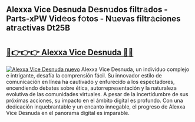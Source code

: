 ## Alexxa Vice Desnuda D𝚎sn𝚞dos filtr𝚊dos - Parts-xPW Vid𝚎os f𝚘tos - N𝚞evas filtr𝚊ciones atr𝚊ctivas Dt25B

# <h2><a href="http://mbc6e1d.tromn.icu/?c=Alexxa+Vice+Desnuda">🔗👉👉👉 Alexxa Vice Desnuda 🔗🔗</a></h2>

[![Alexxa Vice Desnuda nuevo](https://i.imgur.com/pEAQMta.gif)](http://mbc6e1d.tromn.icu/?c=Alexxa+Vice+Desnuda)
Alexxa Vice Desnuda, un individuo complejo e intrigante, desafía la comprensión fácil. Su innovador estilo de comunicación en línea ha cautivado y enfurecido a los espectadores, encendiendo debates sobre ética, autorrepresentación y la naturaleza evolutiva de las comunidades virtuales. A pesar de la incertidumbre de sus próximas acciones, su impacto en el ámbito digital es profundo. Con una dedicación inquebrantable y un encanto innegable, el progreso de Alexxa Vice Desnuda en el panorama digital es imparable.
